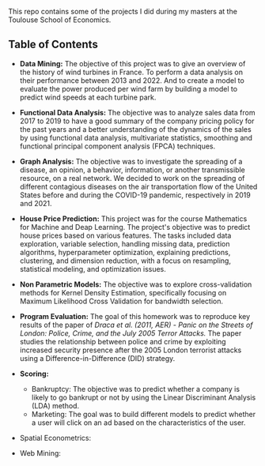 This repo contains some of the projects I did during my masters at the Toulouse School of Economics.

Table of Contents
-
  - **Data Mining:** The objective of this project was to give an overview of the history of wind turbines in France. To perform a data analysis on their performance between 2013 and 2022. And to create a model to evaluate the power produced per wind farm by building a model to predict wind speeds at each turbine park.
  
  - **Functional Data Analysis:** The objective was to analyze sales data from 2017 to 2019 to have a good summary of the company pricing policy for the past years and a better understanding of the dynamics of the sales by using  functional data analysis, multivariate statistics, smoothing and functional principal component analysis (FPCA) techniques.
  
  - **Graph Analysis:** The objective was to investigate the spreading of a disease, an opinion, a behavior, information, or another transmissible resource, on a real network. We decided to work on the spreading of different contagious diseases on the air transportation flow of the United States before and
during the COVID-19 pandemic, respectively in 2019 and 2021.
  
  - **House Price Prediction:** This project was for the course Mathematics for Machine and Deap Learning. The project's objective was to predict house prices based on various features. The tasks included data exploration, variable selection, handling missing data, prediction algorithms, hyperparameter optimization, explaining predictions, clustering, and dimension reduction, with a focus on resampling, statistical modeling, and optimization issues.
  
  - **Non Parametric Models:** The objective was to explore cross-validation methods for Kernel Density Estimation, specifically focusing on Maximum Likelihood Cross Validation for bandwidth selection.
  
  - **Program Evaluation:** The goal of this homework was to reproduce key results of the paper of _Draca et al. (2011, AER) - Panic on the Streets of London: Police, Crime, and the July 2005 Terror Attacks._  The paper studies the relationship between police and crime by exploiting increased security presence after the 2005 London terrorist attacks using a  Difference-in-Difference (DID) strategy. 
  
  - **Scoring:**
      - Bankruptcy: The objective was to predict whether a company is likely to go bankrupt or not by using the Linear Discriminant Analysis (LDA) method. 
      - Marketing: The goal was to build different models to predict whether a user will click on an ad based on the characteristics of the user.
  
  - Spatial Econometrics:
  
  - Web Mining:
